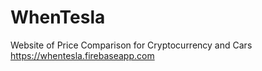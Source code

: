 # WhenTesla
Website of Price Comparison for Cryptocurrency and Cars
https://whentesla.firebaseapp.com
